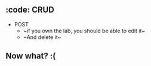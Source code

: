 ## :code: CRUD
  * POST
    - ~if you own the lab, you should be able to edit it~
    - ~And delete it~

## Now what? :(